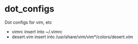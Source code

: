 # dot_configs
Dot configs for vim, etc
* vimrc insert into ~/.vimrc
* desert.vim insert into /usr/share/vim/vim*/colors/desert.vim
